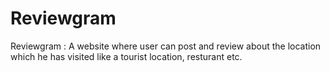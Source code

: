 # Reviewgram
Reviewgram : A website where user can post and review about the location which he has visited like a tourist location, resturant etc.
